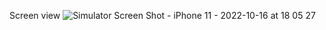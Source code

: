 Screen view ![Simulator Screen Shot - iPhone 11 - 2022-10-16 at 18 05 27](https://user-images.githubusercontent.com/101746745/196046564-323dadfc-f28a-46f7-a965-a3c578fb8337.png)
